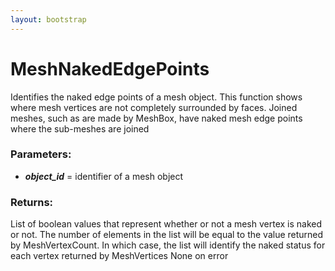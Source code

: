 ```yaml
---
layout: bootstrap
---
```


# MeshNakedEdgePoints

Identifies the naked edge points of a mesh object. This function shows
        where mesh vertices are not completely surrounded by faces. Joined
        meshes, such as are made by MeshBox, have naked mesh edge points where
        the sub-meshes are joined
          

### Parameters:

- ***object_id*** = identifier of a mesh object
        

### Returns:


List of boolean values that represent whether or not a mesh vertex is
naked or not. The number of elements in the list will be equal to
the value returned by MeshVertexCount. In which case, the list will
identify the naked status for each vertex returned by MeshVertices
None on error
        


